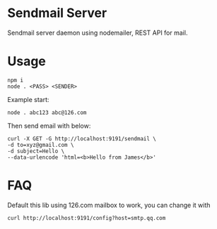 # Sendmail Server
Sendmail server daemon using nodemailer, REST API for mail.

# Usage
```
npm i
node . <PASS> <SENDER>
```

Example start:
```
node . abc123 abc@126.com
```

Then send email with below:
```
curl -X GET -G http://localhost:9191/sendmail \
-d to=xyz@gmail.com \
-d subject=Hello \
--data-urlencode 'html=<b>Hello from James</b>'
```

# FAQ
Default this lib using 126.com mailbox to work, you can change it with
```
curl http://localhost:9191/config?host=smtp.qq.com
```


